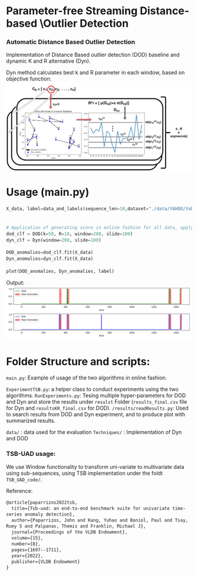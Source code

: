 # Parameter-free Streaming Distance-based \\Outlier Detection

### Automatic  Distance Based Outlier Detection

Implementation of Distance Based outlier detection (DOD) baseline and dynamic K and R alternative (Dyn).

Dyn method calculates best k and R parameter in each window, based on objective function:
![Dyn method](images/dynkr.png)



# Usage (main.py)

```python
X_data, label=data_and_labels(sequence_len=10,dataset="./data/YAHOO/Yahoo_A1real_53_data.out")


# Application of generating score in online fashion for all data, applyig sliding window:
dod_clf = DOD(k=50, R=10, window=200, slide=100)
dyn_clf = Dyn(window=200, slide=100)

DOD_anomalies=dod_clf.fit(X_data)
Dyn_anomalies=dyn_clf.fit(X_data)

plot(DOD_anomalies, Dyn_anomalies, label)
```
Output: 
![Dyn method](images/resultstemp.png)
# Folder Structure and scripts:

`main.py`: Example of usage of the two algorithms in online fashion.

`ExperimentTSB.py`: a helper class to conduct experiments using the two algorithms.
`RunExperiments.py`: Tesing multiple hyper-parameters for DOD and Dyn and store the results under `resulst` Folder (`results_final.csv` file for Dyn and `resultsKR_final.csv` for DOD).
`/results/readResults.py`: Used to search results from DOD and Dyn experiment, and to produce plot with summarized results.

`data/` : data used for the evaluation
`Techniques/` : Implementation of Dyn and DOD








### TSB-UAD usage: 

We use Window functionality to transform uni-variate to multivariate data using sub-sequences, using TSB implementation under the foldt `TSB_UAD_code/`.

Reference:

```commandline
@article{paparrizos2022tsb,
  title={Tsb-uad: an end-to-end benchmark suite for univariate time-series anomaly detection},
  author={Paparrizos, John and Kang, Yuhao and Boniol, Paul and Tsay, Ruey S and Palpanas, Themis and Franklin, Michael J},
  journal={Proceedings of the VLDB Endowment},
  volume={15},
  number={8},
  pages={1697--1711},
  year={2022},
  publisher={VLDB Endowment}
}
```
